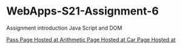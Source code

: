 # WebApps-S21-Assignment-6
Assignment introduction Java Script and DOM

[Pass Page Hosted at ](https://44-563-web-apps-s21.github.io/webapps-s21-assignment-6-Bchamp21/pass.html)
[Arithmetic Page Hosted at ](https://44-563-web-apps-s21.github.io/webapps-s21-assignment-6-Bchamp21/arithmetic.html)
[Car Page Hosted at ](https://44-563-web-apps-s21.github.io/webapps-s21-assignment-6-Bchamp21/car.html)
